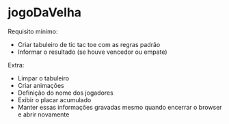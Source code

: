# jogoDaVelha
Requisito mínimo: 
- Criar tabuleiro de tic tac toe com as regras padrão
- Informar o resultado (se houve vencedor ou empate)


Extra:
- Limpar o tabuleiro
- Criar animações
- Definição do nome dos jogadores
- Exibir o placar acumulado
- Manter essas informações gravadas mesmo quando encerrar o browser e abrir novamente